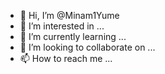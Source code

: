 - 👋 Hi, I’m @Minam1Yume
- 👀 I’m interested in ...
- 🌱 I’m currently learning ...
- 💞️ I’m looking to collaborate on ...
- 📫 How to reach me ...

<!---
Minam1Yume/Minam1Yume is a ✨ special ✨ repository because its `README.md` (this file) appears on your GitHub profile.
You can click the Preview link to take a look at your changes.
--->
